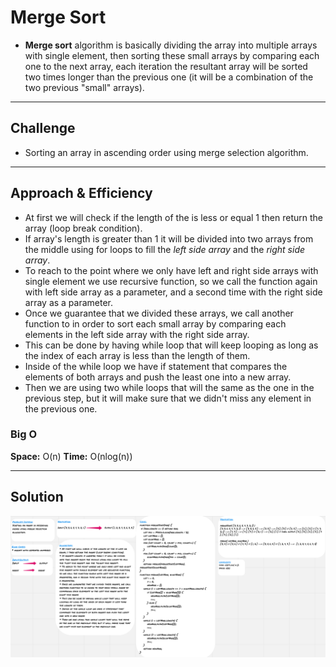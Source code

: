 # Merge Sort

* **Merge sort** algorithm is basically dividing the array into multiple arrays with single element, then sorting these small arrays by comparing each one to the next array, each iteration the resultant array will be sorted two times longer than the previous one (it will be a combination of the two previous "small" arrays).  

<hr>

## Challenge

* Sorting an array in ascending order using merge selection algorithm.

<hr>

## Approach & Efficiency

* At first we will check if the length of the is less or equal 1 then return the array (loop break condition).
* If array's length is greater than 1 it will be divided into two arrays from the middle using for loops to fill the *left side array* and the *right side array*.
* To reach to the point where we only have left and right side arrays with single element we use recursive function, so we call the function again with left side array as a parameter, and a second time with the right side array as a parameter.
* Once we guarantee that we divided these arrays, we call another function to in order to sort each small array by comparing each elements in the left side array with the right side array.
* This can be done by having while loop that will keep looping as long as the index of each array is less than the length of them.
* Inside of the while loop we have if statement that compares the elements of both arrays and push the least one into a new array.
* Then we are using two while loops that will the same as the one in the previous step, but it will make sure that we didn't miss any element in the previous one.

### Big O

**Space:** O(n)
**Time:** O(nlog(n))

<hr>

## Solution

![Whiteborad](../assets/merge-sort.png)
